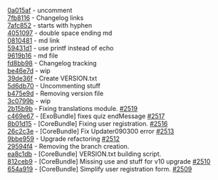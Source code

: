 [0a015af](https://github.com/claroline/Distribution/commit/0a015af) - uncomment  
[7fb8116](https://github.com/claroline/Distribution/commit/7fb8116) - Changelog links  
[7afc852](https://github.com/claroline/Distribution/commit/7afc852) - starts with hyphen  
[4051097](https://github.com/claroline/Distribution/commit/4051097) - double space ending md  
[0810481](https://github.com/claroline/Distribution/commit/0810481) - md link  
[59431d1](https://github.com/claroline/Distribution/commit/59431d1) - use printf instead of echo  
[9619b16](https://github.com/claroline/Distribution/commit/9619b16) - md file  
[fd8bb98](https://github.com/claroline/Distribution/commit/fd8bb98) - Changelog tracking  
[be46e7d](https://github.com/claroline/Distribution/commit/be46e7d) - wip  
[39de36f](https://github.com/claroline/Distribution/commit/39de36f) - Create VERSION.txt  
[5d6db70](https://github.com/claroline/Distribution/commit/5d6db70) - Uncommenting stuff  
[b475e9d](https://github.com/claroline/Distribution/commit/b475e9d) - Removing version file  
[3c0799b](https://github.com/claroline/Distribution/commit/3c0799b) - wip  
[2b15b9b](https://github.com/claroline/Distribution/commit/2b15b9b) - Fixing translations module. [#2519](https://github.com/claroline/Distribution/pull/2519)  
[c469e67](https://github.com/claroline/Distribution/commit/c469e67) - [ExoBundle] fixes quiz endMessage [#2517](https://github.com/claroline/Distribution/pull/2517)  
[8b01d15](https://github.com/claroline/Distribution/commit/8b01d15) - [CoreBundle] Fixing user registration. [#2516](https://github.com/claroline/Distribution/pull/2516)  
[26c2c3e](https://github.com/claroline/Distribution/commit/26c2c3e) - [CoreBundle] Fix Updater090300 error [#2513](https://github.com/claroline/Distribution/pull/2513)  
[9bbe959](https://github.com/claroline/Distribution/commit/9bbe959) - Upgrade refactoring [#2512](https://github.com/claroline/Distribution/pull/2512)  
[29594f4](https://github.com/claroline/Distribution/commit/29594f4) - Removing the branch creation.  
[ea8c1db](https://github.com/claroline/Distribution/commit/ea8c1db) - [CoreBundle] VERSION.txt building script.  
[812ceb9](https://github.com/claroline/Distribution/commit/812ceb9) - [CoreBundle] Missing use and stuff for v10 upgrade [#2510](https://github.com/claroline/Distribution/pull/2510)  
[654a919](https://github.com/claroline/Distribution/commit/654a919) - [CoreBundle] Simplify user registration form. [#2509](https://github.com/claroline/Distribution/pull/2509)  

